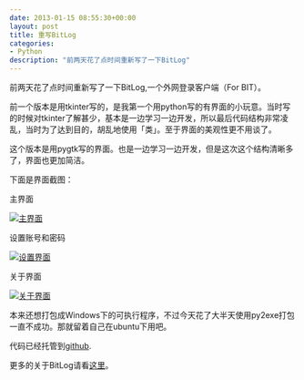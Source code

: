 ```yaml
---
date: 2013-01-15 08:55:30+00:00
layout: post
title: 重写BitLog
categories:
- Python
description: "前两天花了点时间重新写了一下BitLog"
---
```



前两天花了点时间重新写了一下BitLog,一个外网登录客户端（For BIT）。

前一个版本是用tkinter写的，是我第一个用python写的有界面的小玩意。当时写的时候对tkinter了解甚少，基本是一边学习一边开发，所以最后代码结构非常凌乱，当时为了达到目的，胡乱地使用「类」。至于界面的美观性更不用谈了。

这个版本是用pygtk写的界面。也是一边学习一边开发，但是这次这个结构清晰多了，界面也更加简洁。

下面是界面截图：

主界面

[![主界面](http://liamchzh.com/wp-content/uploads/2013/01/主界面.png)](http://liamchzh.com/wp-content/uploads/2013/01/主界面.png)



设置账号和密码

[![设置界面](http://liamchzh.com/wp-content/uploads/2013/01/设置界面.png)](http://liamchzh.com/wp-content/uploads/2013/01/设置界面.png)

关于界面

[![关于界面](http://liamchzh.com/wp-content/uploads/2013/01/关于界面.png)](http://liamchzh.com/wp-content/uploads/2013/01/关于界面.png)

本来还想打包成Windows下的可执行程序，不过今天花了大半天使用py2exe打包一直不成功。那就留着自己在ubuntu下用吧。

代码已经托管到[github](https://github.com/liamchzh/python/blob/master/bitlog-v2.py).

更多的关于BitLog请看[这里](http://liamchzh.com/%E5%85%B3%E4%BA%8Ebitlog/)。

